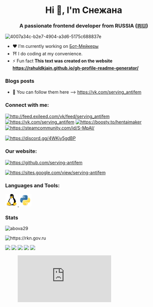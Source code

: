  <h1 align="center">Hi 👋, I'm Снежана</h1>
<h3 align="center">A passionate frontend developer from RUSSIA (🇷🇺)</h3>

<p align="left"> <img src="https://wakatime.com/badge/user/4007a34c-b2e7-4904-a3d6-5175c688837e.svg" alt="4007a34c-b2e7-4904-a3d6-5175c688837e" /> </p>

- ❤ I’m currently working on [Бот-Мейкеры](https://vk.com/serving_antifem)
- ⛩ I do coding at my convenience.
- ⚡ Fun fact **This text was created on the website https://rahuldkjain.github.io/gh-profile-readme-generator/**

### Blogs posts
<!-- BLOG-POST-LIST:START -->
- 📢 You can follow them here --> https://vk.com/serving_antifem
<!-- BLOG-POST-LIST:END -->

<h3 align="left">Connect with me:</h3>
<p align="left">
<a href="http://feed.exileed.com/vk/feed/serving_antifem" target="blank"><img align="center" src="https://github.com/abova29/abova29/blob/main/rss1.jpg" alt="http://feed.exileed.com/vk/feed/serving_antifem" height="50" width="50" /></a>
<a href="https://vk.com/serving_antifem" target="blank"><img align="center" src="https://upload.wikimedia.org/wikipedia/commons/2/21/VK.com-logo.svg" alt="https://vk.com/serving_antifem" height="30" width="40" /></a>
<a href="https://boosty.to/hentaimaker" target="blank"><img align="center" src="https://github.com/abova29/abova29/blob/main/White.svg" alt="https://boosty.to/hentaimaker" height="70" width="70" /></a>
<a href="https://steamcommunity.com/id/S-MpAI/" target="blank"><img align="center" src="https://github.com/abova29/abova29/blob/main/steam.svg" alt="https://steamcommunity.com/id/S-MpAI/" height="190" width="40" /></a></p>
<a href="https://discord.gg/4WKjy5gdBP" target="blank"><img align="center" src="https://discordapp.com/api/guilds/937054150171197460/embed.png" alt="https://discord.gg/4WKjy5gdBP" height="70" width="400" /></a></p>

<h3 align="left">Our website:</h3>
<a href="https://github.com/serving-antifem" target="blank"><img align="center" src="https://sun9-58.userapi.com/s/v1/ig2/Lv6o9RfGf2-E7lpQlhFdJgdXmfJ0EjB43DkYgAE88mntcdAYKpIxJJWUtlXiKkYx9SWV7Y5c2MWtbYcaCbEtWbjY.jpg?size=1280x720&quality=95&type=album" alt="https://github.com/serving-antifem" height="80" width="190" /></a></p>
<a href="https://vk.com/serving_antifem" target="blank"><img align="center" src="https://sun9-82.userapi.com/s/v1/ig2/GJua1-irI9DeYZ1nYWu4YyHXFQLEF3ox5M0BAh7ULMx4AVRNke74kbsT7FNmD5TLta02UsoxqFwo72ede1JHfmol.jpg?size=622x776&quality=95&type=album" alt="https://sites.google.com/view/serving-antifem" height="200" width="190" /></a></p>

<h3 align="left">Languages and Tools:</h3>
<p align="left"> <a href="https://www.linux.org/" target="_blank" rel="noreferrer"> <img src="https://raw.githubusercontent.com/devicons/devicon/master/icons/linux/linux-original.svg" alt="linux" width="40" height="40"/> </a> <a href="https://www.python.org" target="_blank" rel="noreferrer"> <img src="https://raw.githubusercontent.com/devicons/devicon/master/icons/python/python-original.svg" alt="python" width="40" height="40"/> </a> </p>

<h3 align="left">Stats</h3>

<p align="left"> <img src="https://komarev.com/ghpvc/?username=abova29&label=Profile%20views&color=0e75b6&style=flat" alt="abova29" /> </p>
<p align="left"> <img src="https://img.shields.io/badge/I%20LOVE-%E2%9D%A4HENTAI-red" alt="https://rkn.gov.ru" /> </p>





 
![](https://github-profile-summary-cards.vercel.app/api/cards/profile-details?username=abova29&theme=solarized_dark)
![](https://github-profile-summary-cards.vercel.app/api/cards/most-commit-language?username=abova29&theme=solarized_dark)
![](https://github-profile-summary-cards.vercel.app/api/cards/repos-per-language?username=abova29&theme=solarized_dark)
![](https://github-profile-summary-cards.vercel.app/api/cards/stats?username=abova29&theme=solarized_dark)
![](https://github-profile-summary-cards.vercel.app/api/cards/productive-time?username=abova29&theme=solarized_dark)

<figure><embed src="https://wakatime.com/share/@Abova29/d01bcab6-ceb2-4288-8b50-447733d9cd4a.svg"></embed></figure>
